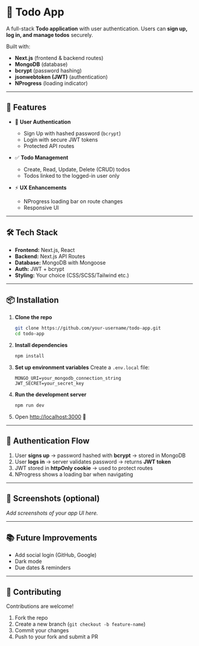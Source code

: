 
# 📝 Todo App

A full-stack **Todo application** with user authentication.
Users can **sign up, log in, and manage todos** securely.

Built with:

* **Next.js** (frontend & backend routes)
* **MongoDB** (database)
* **bcrypt** (password hashing)
* **jsonwebtoken (JWT)** (authentication)
* **NProgress** (loading indicator)

---

## 🚀 Features

* 🔐 **User Authentication**

  * Sign Up with hashed password (`bcrypt`)
  * Login with secure JWT tokens
  * Protected API routes

* ✅ **Todo Management**

  * Create, Read, Update, Delete (CRUD) todos
  * Todos linked to the logged-in user only

* ⚡ **UX Enhancements**

  * NProgress loading bar on route changes
  * Responsive UI

---

## 🛠️ Tech Stack

* **Frontend:** Next.js, React
* **Backend:** Next.js API Routes
* **Database:** MongoDB with Mongoose
* **Auth:** JWT + bcrypt
* **Styling:** Your choice (CSS/SCSS/Tailwind etc.)

---

## 📦 Installation

1. **Clone the repo**

   ```bash
   git clone https://github.com/your-username/todo-app.git
   cd todo-app
   ```

2. **Install dependencies**

   ```bash
   npm install
   ```

3. **Set up environment variables**
   Create a `.env.local` file:

   ```env
   MONGO_URI=your_mongodb_connection_string
   JWT_SECRET=your_secret_key
   ```

4. **Run the development server**

   ```bash
   npm run dev
   ```

5. Open [http://localhost:3000](http://localhost:3000) 🎉

---

## 🔑 Authentication Flow

1. User **signs up** → password hashed with **bcrypt** → stored in MongoDB
2. User **logs in** → server validates password → returns **JWT token**
3. JWT stored in **httpOnly cookie** → used to protect routes
4. NProgress shows a loading bar when navigating

---

## 📸 Screenshots (optional)

*Add screenshots of your app UI here.*

---

## 📚 Future Improvements

* Add social login (GitHub, Google)
* Dark mode
* Due dates & reminders

---

## 🤝 Contributing

Contributions are welcome!

1. Fork the repo
2. Create a new branch (`git checkout -b feature-name`)
3. Commit your changes
4. Push to your fork and submit a PR

